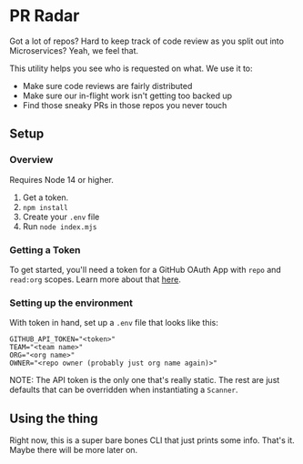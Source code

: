 # PR Radar
Got a lot of repos? Hard to keep track of code review as you split out into Microservices? Yeah, we feel that.

This utility helps you see who is requested on what. We use it to:
- Make sure code reviews are fairly distributed
- Make sure our in-flight work isn't getting too backed up
- Find those sneaky PRs in those repos you never touch

## Setup
### Overview
Requires Node 14 or higher.

1. Get a token.
2. `npm install`
3. Create your `.env` file
4. Run `node index.mjs`

### Getting a Token
To get started, you'll need a token for a GitHub OAuth App with `repo` and `read:org` scopes. Learn more about that [here](https://github.com/octokit/octokit.js#authentication).

### Setting up the environment
With token in hand, set up a `.env` file that looks like this:
```
GITHUB_API_TOKEN="<token>"
TEAM="<team name>"
ORG="<org name>"
OWNER="<repo owner (probably just org name again)>"
```

NOTE: The API token is the only one that's really static. The rest are just defaults that can be overridden when instantiating a `Scanner`.

## Using the thing
Right now, this is a super bare bones CLI that just prints some info. That's it. Maybe there will be more later on.
